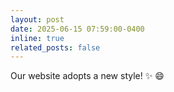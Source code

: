 ```yaml
---
layout: post
date: 2025-06-15 07:59:00-0400
inline: true
related_posts: false
---
```


Our website adopts a new style! :sparkles: :smile:
